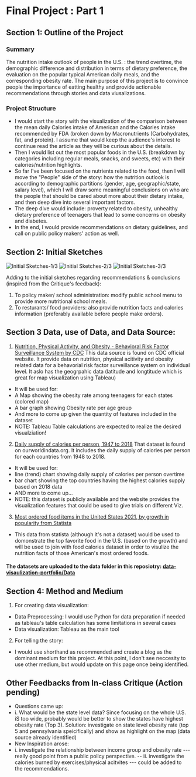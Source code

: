 # Final Project : Part 1
## Section 1: Outline of the Project

### Summary
The nutrition intake outlook of people in the U.S. : the trend overtime, the demographic difference and distribution in terms of dietary preference, the evaluation on the popular typical American daily meals, and the corresponding obesity rate. The main purpose of this project is to convince people the importance of eatting healthy and provide actionable recommendations through stories and data viusalizations. 

### Project Structure
- I would start the story with the visualization of the comparison between the mean daily Calories intake of American and the Calories intake recommended by FDA (broken down by Macronutrients (Carbohydrates, fat, and protein). I assume that would keep the audience's interest to continue read the article as they will be curious about the details. 
- Then I would list out the most popular foods in the U.S. (breakdown by categories including regular meals, snacks, and sweets, etc) with their calories/nutrition highlights. 
- So far I've been focused on the nutrients related to the food, then I will move the "People" side of the story: how the nutrition outlook is according to demographic partitions (gender, age, geographic/state, salary level), which I will draw some meaningful conclusions on who are the people that should be cared about more about their dietary intake, and then deep dive into several important factors. 
- The deep dive would include: proverty related to obesity, unhealthy dietary preference of teenagers that lead to some concerns on obesity and diabetes. 
- In the end, I would provide recommendations on dietary guidelines, and call on public policy makers' action as well.

## Section 2: Initial Sketches
![Initial Sketches-1/3](/img/hw4-1-1.jpg)
![Initial Sketches-2/3](/img/hw4-2.jpg)
![Initial Sketches-3/3](/img/hw4-1.jpg)

Adding to the initial sketches regarding recommendations & conclusions (inspired from the Critique's feedback):
1. To policy maker/ school administration: modify public school menu to provide more nutritional school meals.
2. To resturants/ food providers: also provide nutrition facts and calories information (preferably available before people make orders).

## Section 3 Data, use of Data, and Data Source: 

1. [Nutrition, Physical Activity, and Obesity - Behavioral Risk Factor Surveillance System by CDC](https://chronicdata.cdc.gov/Nutrition-Physical-Activity-and-Obesity/Nutrition-Physical-Activity-and-Obesity-Behavioral/hn4x-zwk7) This data source is found on CDC official website. It provide data on nutrition, physical acitivity and obesity related data for a behavorial risk factor surveillance system on individual level. It aslo has the geogrpahic data (latitude and longtitude which is great for map visualization using Tableau)
- It will be used for:
- A Map showing the obesity rate among teenagers for each states (colored map)
- A bar graph showing Obesity rate per age group
- And more to come up given the quantity of features included in the dataset
- NOTE: Tableau Table calculations are expected to realize the desired visualziation!
2. [Daily supply of calories per person, 1947 to 2018](https://ourworldindata.org/grapher/daily-per-capita-caloric-supply?tab=chart&country=~USA)
That dataset is found on ourworldindata.org. It includes the daily supply of calories per person for each countries from 1948 to 2018.
- It will be used for:
- line (trend) chart showing daily supply of calories per person overtime
- bar chart showing the top countries having the highest calories supply based on 2018 data 
- AND more to come up...
- NOTE: this dataset is publicly available and the website provides the visualization features that could be used to give trials on different Viz.
3. [Most ordered food items in the United States 2021, by growth in popularity from Statista](https://www.statista.com/statistics/376481/most-popular-restaurant-food-items-us/)
-  This data from statista (although it's not a dataset) would be used to domonstrate the top favorite food in the U.S. (based on the growth) and will be used to join with food calories dataset in order to visulize the nutrition facts of those American's most ordered foods. 

#### The datasets are uploaded to the data folder in this reposiotry: [data-visaulization-portfolio/Data](https://github.com/IreneZiyouLi/data-visualization-portfolio/tree/main/data)


## Section 4: Method and Medium
  1. For creating data visualization:
  - Data Preprocessing: I would use Python for data preparation if needed as tableau's table calculation has some limitations in several cases
  - Data visualization: Tableau as the main tool 
  2. For telling the story:
  - I would use shorthand as recommended and create a blog as the dominant medium for this project. At this point, I don't see neccesity to use other medium, but would update on this page once being identified.


## Other Feedbacks from In-class Critique (Action pending)
  - Questions came up:
  - i.  What would be the state level data? Since focusing on the whole U.S. iS too wide, probably would be better to show the states have highest obesity rate (Top 3). 
  Solution: investigate on state level obesity rate (top 5 and pennsylvania speicifically) and show as highlight on the map (data source already identified)
  - New Inspiration arose:
  - i.  investigate the relationship between income group and obesity rate ---really good point from a public policy perspective.
  -- ii. investigate the calories burned by exercises/physical acitvites --- could be added to the recommendations.



